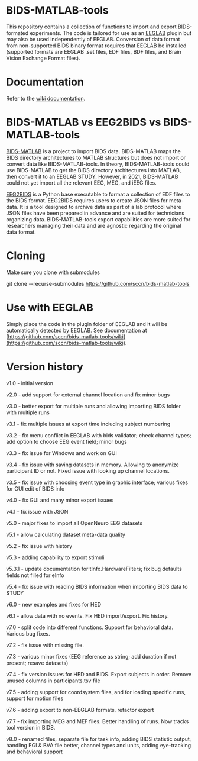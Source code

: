 # BIDS-MATLAB-tools

This repository contains a collection of functions to import and export BIDS-formated experiments. The code is tailored for use as an [EEGLAB](http://eeglab.org) plugin but may also be used independently of EEGLAB. Conversion of data format from non-supported BIDS binary format requires that EEGLAB be installed (supported formats are EEGLAB .set files, EDF files, BDF files, and Brain Vision Exchange Format files).

# Documentation

Refer to the [wiki documentation](https://github.com/sccn/bids-matlab-tools/wiki). 

# BIDS-MATLAB vs EEG2BIDS vs BIDS-MATLAB-tools

[BIDS-MATLAB](https://bids-matlab.readthedocs.io/en/latest/) is a project to import BIDS data. BIDS-MATLAB maps the BIDS directory architectures to MATLAB structures but does not import or convert data like BIDS-MATLAB-tools. In theory, BIDS-MATLAB-tools could use BIDS-MATLAB to get the BIDS directory architectures into MATLAB, then convert it to an EEGLAB STUDY. However, in 2021, BIDS-MATLAB could not yet import all the relevant EEG, MEG, and iEEG files. 

[EEG2BIDS](https://github.com/aces/EEG2BIDS) is a Python base executable to format a collection of EDF files to the BIDS format. EEG2BIDS requires users to create JSON files for meta-data. It is a tool designed to archive data as part of a lab protocol where JSON files have been prepared in advance and are suited for technicians organizing data. BIDS-MATLAB-tools export capabilities are more suited for researchers managing their data and are agnostic regarding the original data format.

# Cloning

Make sure you clone with submodules

git clone --recurse-submodules https://github.com/sccn/bids-matlab-tools

# Use with EEGLAB

Simply place the code in the plugin folder of EEGLAB and it will be automatically detected by EEGLAB. See documentation at [https://github.com/sccn/bids-matlab-tools/wiki](https://github.com/sccn/bids-matlab-tools/wiki).

# Version history

v1.0 - initial version

v2.0 - add support for external channel location and fix minor bugs

v3.0 - better export for multiple runs and allowing importing BIDS folder with multiple runs

v3.1 - fix multiple issues at export time including subject numbering

v3.2 - fix menu conflict in EEGLAB with bids validator; check channel types; add option to choose EEG event field; minor bugs

v3.3 - fix issue for Windows and work on GUI

v3.4 - fix issue with saving datasets in memory. Allowing to anonymize participant ID or not. Fixed issue with looking up channel locations.

v3.5 - fix issue with choosing event type in graphic interface; various fixes for GUI edit of BIDS info

v4.0 - fix GUI and many minor export issues

v4.1 - fix issue with JSON

v5.0 - major fixes to import all OpenNeuro EEG datasets

v5.1 - allow calculating dataset meta-data quality

v5.2 - fix issue with history

v5.3 - adding capability to export stimuli

v5.3.1 - update documentation for tInfo.HardwareFilters; fix bug defaults fields not filled for eInfo

v5.4 - fix issue with reading BIDS information when importing BIDS data to STUDY

v6.0 - new examples and fixes for HED

v6.1 - allow data with no events. Fix HED import/export. Fix history.

v7.0 - split code into different functions. Support for behavioral data. Various bug fixes.

v7.2 - fix issue with missing file.

v7.3 - various minor fixes (EEG reference as string; add duration if not present; resave datasets)

v7.4 - fix version issues for HED and BIDS. Export subjects in order. Remove unused columns in participants.tsv file

v7.5 - adding support for coordsystem files, and for loading specific runs, support for motion files

v7.6 - adding export to non-EEGLAB formats, refactor export

v7.7 - fix importing MEG and MEF files. Better handling of runs. Now tracks tool version in BIDS.

v8.0 - renamed files, separate file for task info, adding BIDS statistic output, handling EGI & BVA file better, channel types and units, adding eye-tracking and behavioral support
